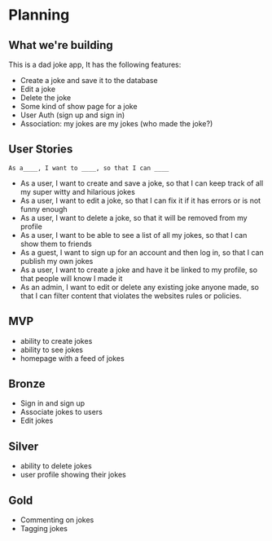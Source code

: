 # Planning


## What we're building
This is a dad joke app, It has the following features:

* Create a joke and save it to the database
* Edit a joke
* Delete the joke
* Some kind of show page for a joke
* User Auth (sign up and sign in)
* Association: my jokes are my jokes (who made the joke?)


## User Stories

`As a____, I want to ____, so that I can ____`

* As a user, I want to create and save a joke, so that I can keep track of all my super witty and hilarious jokes
* As a user, I want to edit a joke, so that I can fix it if it has errors or is not funny enough
* As a user, I want to delete a joke, so that it will be removed from my profile
* As a user, I want to be able to see a list of all my jokes, so that I can show them to friends
* As a guest, I want to sign up for an account and then log in, so that I can publish my own jokes
* As a user, I want to create a joke and have it be linked to my profile, so that people will know I made it
* As an admin, I want to edit or delete any existing joke anyone made, so that I can filter content that violates the websites rules or policies.

## MVP
* ability to create jokes
* ability to see jokes
* homepage with a feed of jokes

## Bronze
* Sign in and sign up
* Associate jokes to users
* Edit jokes

## Silver
* ability to delete jokes
* user profile showing their jokes

## Gold
* Commenting on jokes
* Tagging jokes
